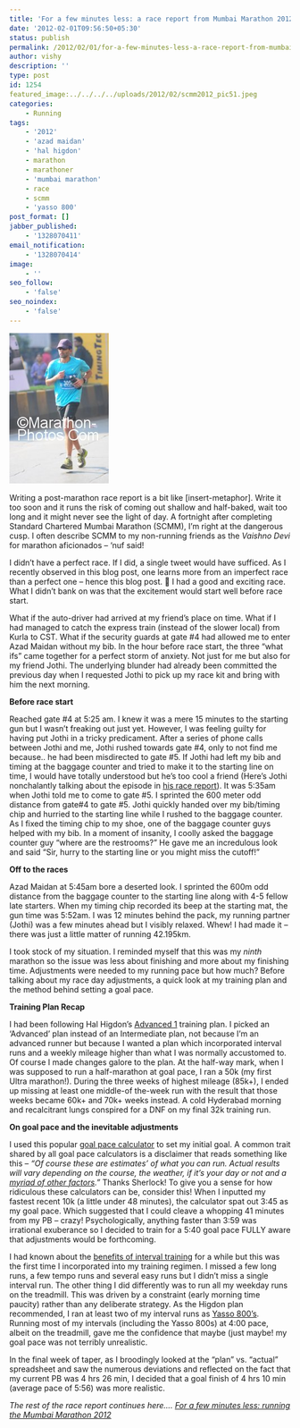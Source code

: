 ```yaml
---
title: 'For a few minutes less: a race report from Mumbai Marathon 2012'
date: '2012-02-01T09:56:50+05:30'
status: publish
permalink: /2012/02/01/for-a-few-minutes-less-a-race-report-from-mumbai-marathon-2012
author: vishy
description: ''
type: post
id: 1254
featured_image:../../../../uploads/2012/02/scmm2012_pic51.jpeg
categories: 
    - Running
tags:
    - '2012'
    - 'azad maidan'
    - 'hal higdon'
    - marathon
    - marathoner
    - 'mumbai marathon'
    - race
    - scmm
    - 'yasso 800'
post_format: []
jabber_published:
    - '1328070411'
email_notification:
    - '1328070414'
image:
    - ''
seo_follow:
    - 'false'
seo_noindex:
    - 'false'
---
```

![](../../../../uploads/2012/02/scmm2012_pic51.jpeg)

Writing a post-marathon race report is a bit like \[insert-metaphor\]. Write it too soon and it runs the risk of coming out shallow and half-baked, wait too long and it might never see the light of day. A fortnight after completing Standard Chartered Mumbai Marathon (SCMM), I’m right at the dangerous cusp. I often describe SCMM to my non-running friends as the *Vaishno Devi* for marathon aficionados – ‘nuf said!

I didn’t have a perfect race. If I did, a single tweet would have sufficed. As I recently observed in this blog post, one learns more from an imperfect race than a perfect one – hence this blog post. 🙂 I had a good and exciting race. What I didn’t bank on was that the excitement would start well before race start.

What if the auto-driver had arrived at my friend’s place on time. What if I had managed to catch the express train (instead of the slower local) from Kurla to CST. What if the security guards at gate #4 had allowed me to enter Azad Maidan without my bib. In the hour before race start, the three “what ifs” came together for a perfect storm of anxiety. Not just for me but also for my friend Jothi. The underlying blunder had already been committed the previous day when I requested Jothi to pick up my race kit and bring with him the next morning.

**Before race start**

Reached gate #4 at 5:25 am. I knew it was a mere 15 minutes to the starting gun but I wasn’t freaking out just yet. However, I was feeling guilty for having put Jothi in a tricky predicament. After a series of phone calls between Jothi and me, Jothi rushed towards gate #4, only to not find me because.. he had been misdirected to gate #5. If Jothi had left my bib and timing at the baggage counter and tried to make it to the starting line on time, I would have totally understood but he’s too cool a friend (Here’s Jothi nonchalantly talking about the episode in [his race report](http://jothi-reflections.blogspot.com/2012/01/scmm-2012.html)). It was 5:35am when Jothi told me to come to gate #5. I sprinted the 600 meter odd distance from gate#4 to gate #5. Jothi quickly handed over my bib/timing chip and hurried to the starting line while I rushed to the baggage counter. As I fixed the timing chip to my shoe, one of the baggage counter guys helped with my bib. In a moment of insanity, I coolly asked the baggage counter guy “where are the restrooms?” He gave me an incredulous look and said “Sir, hurry to the starting line or you might miss the cutoff!”

**Off to the races**

Azad Maidan at 5:45am bore a deserted look. I sprinted the 600m odd distance from the baggage counter to the starting line along with 4-5 fellow late starters. When my timing chip recorded its beep at the starting mat, the gun time was 5:52am. I was 12 minutes behind the pack, my running partner (Jothi) was a few minutes ahead but I visibly relaxed. Whew! I had made it – there was just a little matter of running 42.195km.

I took stock of my situation. I reminded myself that this was my *ninth* marathon so the issue was less about finishing and more about my finishing time. Adjustments were needed to my running pace but how much? Before talking about my race day adjustments, a quick look at my training plan and the method behind setting a goal pace.

**Training Plan Recap**

I had been following Hal Higdon’s [Advanced 1](http://halhigdon.com/training/51141/Marathon-Advanced-1-Training-Program) training plan. I picked an ‘Advanced’ plan instead of an Intermediate plan, not because I’m an advanced runner but because I wanted a plan which incorporated interval runs and a weekly mileage higher than what I was normally accustomed to. Of course I made changes galore to the plan. At the half-way mark, when I was supposed to run a half-marathon at goal pace, I ran a 50k (my first Ultra marathon!). During the three weeks of highest mileage (85k+), I ended up missing at least one middle-of the-week run with the result that those weeks became 60k+ and 70k+ weeks instead. A cold Hyderabad morning and recalcitrant lungs conspired for a DNF on my final 32k training run.

**On goal pace and the inevitable adjustments**

I used this popular [goal pace calculator](http://www.mcmillanrunning.com/index.php/site/calculator) to set my initial goal. A common trait shared by all goal pace calculators is a disclaimer that reads something like this – *“Of course these are estimates’ of what you can run. Actual results will vary depending on the course, the weather, if it’s your day or not and a <span style="text-decoration: underline;">myriad of other factors</span>.”* Thanks Sherlock! To give you a sense for how ridiculous these calculators can be, consider this! When I inputted my fastest recent 10k (a little under 48 minutes), the calculator spat out 3:45 as my goal pace. Which suggested that I could cleave a whopping 41 minutes from my PB – crazy! Psychologically, anything faster than 3:59 was irrational exuberance so I decided to train for a 5:40 goal pace FULLY aware that adjustments would be forthcoming.

I had known about the [benefits of interval training](http://sportsmedicine.about.com/od/tipsandtricks/a/Intervals.htm) for a while but this was the first time I incorporated into my training regimen. I missed a few long runs, a few tempo runs and several easy runs but I didn’t miss a single interval run. The other thing I did differently was to run all my weekday runs on the treadmill. This was driven by a constraint (early morning time paucity) rather than any deliberate strategy. As the Higdon plan recommended, I ran at least two of my interval runs as [Yasso 800’s](http://www.runnersworld.com/article/0,7120,s6-238-244-255-624-0,00.html). Running most of my intervals (including the Yasso 800s) at 4:00 pace, albeit on the treadmill, gave me the confidence that maybe (just maybe! my goal pace was not terribly unrealistic.

In the final week of taper, as I broodingly looked at the “plan” vs. “actual” spreadsheet and saw the numerous deviations and reflected on the fact that my current PB was 4 hrs 26 min, I decided that a goal finish of 4 hrs 10 min (average pace of 5:56) was more realistic.

*The rest of the race report continues here…. [For a few minutes less: running the Mumbai Marathon 2012](https://www.ulaar.com/2012/02/07/for-a-few-minutes-less-running-the-mumbai-marathon-2012/)*

